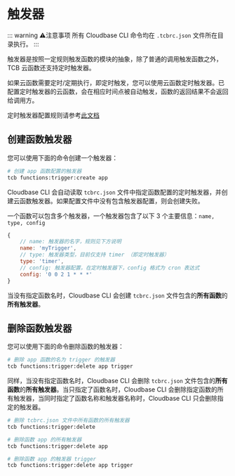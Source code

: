 # 触发器

::: warning ⚠️注意事项
所有 Cloudbase CLI 命令均在 `.tcbrc.json` 文件所在目录执行。
:::

触发器是按照一定规则触发函数的模块的抽象，除了普通的调用触发函数之外，TCB 云函数还支持定时触发器。

如果云函数需要定时/定期执行，即定时触发，您可以使用云函数定时触发器。已配置定时触发器的云函数，会在相应时间点被自动触发，函数的返回结果不会返回给调用方。

定时触发器配置规则请参考[此文档](https://cloud.tencent.com/document/product/876/32314)

## 创建函数触发器

您可以使用下面的命令创建一个触发器：

```sh
# 创建 app 函数配置的触发器
tcb functions:trigger:create app
```

Cloudbase CLI 会自动读取 `tcbrc.json` 文件中指定函数配置的定时触发器，并创建云函数触发器。如果配置文件中没有包含触发器配置，则会创建失败。

一个函数可以包含多个触发器，一个触发器包含了以下 3 个主要信息：`name, type, config`

```js
{
    // name: 触发器的名字，规则见下方说明
    name: 'myTrigger',
    // type: 触发器类型，目前仅支持 timer （即定时触发器）
    type: 'timer',
    // config: 触发器配置，在定时触发器下，config 格式为 cron 表达式
    config: '0 0 2 1 * * *'
}
```

当没有指定函数名时，Cloudbase CLI 会创建 `tcbrc.json` 文件包含的**所有函数**的**所有触发器**。

## 删除函数触发器

您可以使用下面的命令删除函数的触发器：

```sh
# 删除 app 函数的名为 trigger 的触发器
tcb functions:trigger:delete app trigger
```

同样，当没有指定函数名时，Cloudbase CLI 会删除 `tcbrc.json` 文件包含的**所有函数**的**所有触发器**。当只指定了函数名时，Cloudbase CLI 会删除指定函数的所有触发器，当同时指定了函数名称和触发器名称时，Cloudbase CLI 只会删除指定的触发器。

```sh
# 删除 tcbrc.json 文件中所有函数的所有触发器
tcb functions:trigger:delete

# 删除函数 app 的所有触发器
tcb functions:trigger:delete app

# 删除函数 app 的触发器 trigger
tcb functions:trigger:delete app trigger
```
